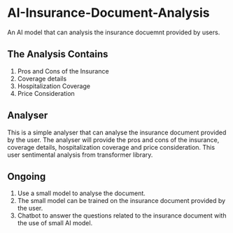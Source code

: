 # AI-Insurance-Document-Analysis

An AI model that can analysis the insurance docuemnt provided by users.

## The Analysis Contains
1. Pros and Cons of the Insurance
2. Coverage details
3. Hospitalization Coverage
4. Price Consideration

## Analyser
This is a simple analyser that can analyse the insurance document provided by the user. The analyser will provide the pros and cons of the insurance, coverage details, hospitalization coverage and price consideration.
This user sentimental analysis from transformer library.

## Ongoing
1. Use a small model to analyse the document.
2. The small model can be trained on the insurance document provided by the user.
3. Chatbot to answer the questions related to the insurance document with the use of small AI model.
